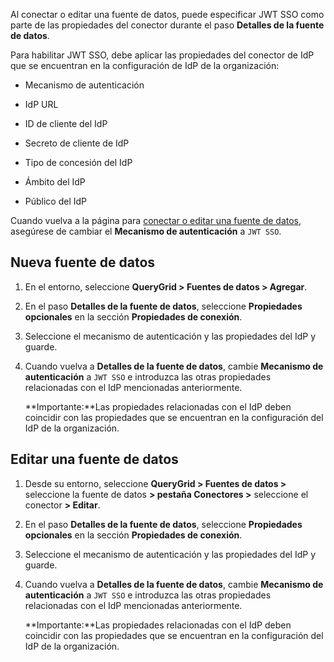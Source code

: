 Al conectar o editar una fuente de datos, puede especificar JWT SSO como parte de las propiedades del conector durante el paso **Detalles de la fuente de datos**.

Para habilitar JWT SSO, debe aplicar las propiedades del conector de IdP que se encuentran en la configuración de IdP de la organización:

-   Mecanismo de autenticación

-   IdP URL

-   ID de cliente del IdP

-   Secreto de cliente de IdP

-   Tipo de concesión del IdP

-   Ámbito del IdP

-   Público del IdP

Cuando vuelva a la página para [conectar o editar una fuente de datos](znp1640282079399.md), asegúrese de cambiar el **Mecanismo de autenticación** a `JWT SSO`.

Nueva fuente de datos
---------------------

1.  En el entorno, seleccione **QueryGrid \> Fuentes de datos \> Agregar**.

2.  En el paso **Detalles de la fuente de datos**, seleccione **Propiedades opcionales** en la sección **Propiedades de conexión**.

3.  Seleccione el mecanismo de autenticación y las propiedades del IdP y guarde.

4.  Cuando vuelva a **Detalles de la fuente de datos**, cambie **Mecanismo de autenticación** a `JWT SSO` e introduzca las otras propiedades relacionadas con el IdP mencionadas anteriormente.

    **Importante:**Las propiedades relacionadas con el IdP deben coincidir con las propiedades que se encuentran en la configuración del IdP de la organización.

Editar una fuente de datos
--------------------------

1.  Desde su entorno, seleccione **QueryGrid \> Fuentes de datos \>** seleccione la fuente de datos **\> pestaña Conectores \>** seleccione el conector **\> Editar**.

2.  En el paso **Detalles de la fuente de datos**, seleccione **Propiedades opcionales** en la sección **Propiedades de conexión**.

3.  Seleccione el mecanismo de autenticación y las propiedades del IdP y guarde.

4.  Cuando vuelva a **Detalles de la fuente de datos**, cambie **Mecanismo de autenticación** a `JWT SSO` e introduzca las otras propiedades relacionadas con el IdP mencionadas anteriormente.

    **Importante:**Las propiedades relacionadas con el IdP deben coincidir con las propiedades que se encuentran en la configuración del IdP de la organización.
